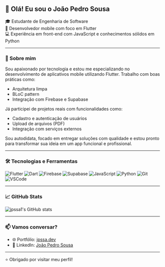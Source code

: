 ## 👋 Olá! Eu sou o João Pedro Sousa

🎓 Estudante de Engenharia de Software  
📱 Desenvolvedor mobile com foco em Flutter  
💻 Experiência em front-end com JavaScript e conhecimentos sólidos em Python  

---

### 🚀 Sobre mim

Sou apaixonado por tecnologia e estou me especializando no desenvolvimento de aplicativos mobile utilizando Flutter. Trabalho com boas práticas como:

- Arquitetura limpa
- BLoC pattern
- Integração com Firebase e Supabase

Já participei de projetos reais com funcionalidades como:

- Cadastro e autenticação de usuários  
- Upload de arquivos (PDF)  
- Integração com serviços externos  

Sou autodidata, focado em entregar soluções com qualidade e estou pronto para transformar sua ideia em um app funcional e profissional.

---

### 🛠️ Tecnologias e Ferramentas

![Flutter](https://img.shields.io/badge/-Flutter-02569B?style=flat-square&logo=flutter&logoColor=white)
![Dart](https://img.shields.io/badge/-Dart-0175C2?style=flat-square&logo=dart&logoColor=white)
![Firebase](https://img.shields.io/badge/-Firebase-FFCA28?style=flat-square&logo=firebase&logoColor=black)
![Supabase](https://img.shields.io/badge/-Supabase-3ECF8E?style=flat-square&logo=supabase&logoColor=black)
![JavaScript](https://img.shields.io/badge/-JavaScript-F7DF1E?style=flat-square&logo=javascript&logoColor=black)
![Python](https://img.shields.io/badge/-Python-3776AB?style=flat-square&logo=python&logoColor=white)
![Git](https://img.shields.io/badge/-Git-F05032?style=flat-square&logo=git&logoColor=white)
![VSCode](https://img.shields.io/badge/-VSCode-007ACC?style=flat-square&logo=visual-studio-code&logoColor=white)

---

### 📈 GitHub Stats

![jpssa1's GitHub stats](https://github-readme-stats.vercel.app/api?username=jpssa1&show_icons=true&theme=default)

---

### 📫 Vamos conversar?

- 🌐 Portfólio: [jpssa.dev](https://jpssa.dev)  
- 💼 LinkedIn: [João Pedro Sousa](https://www.linkedin.com/in/joao-pedro-sousa-de-andrade-848363241/)  

---

⭐ Obrigado por visitar meu perfil!
